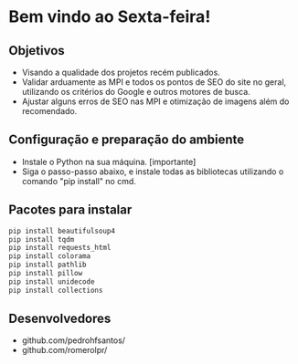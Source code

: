 # Bem vindo ao Sexta-feira!

## Objetivos
* Visando a qualidade dos projetos recém publicados.
* Validar arduamente as MPI e todos os pontos de SEO do site no geral, utilizando os critérios do Google e outros motores de busca.
* Ajustar alguns erros de SEO nas MPI e otimização de imagens além do recomendado.

## Configuração e preparação do ambiente

* Instale o Python na sua máquina. [importante]
* Siga o passo-passo abaixo, e instale todas as bibliotecas utilizando o comando "pip install" no cmd.

## Pacotes para instalar

```bash
pip install beautifulsoup4
pip install tqdm
pip install requests_html
pip install colorama 
pip install pathlib
pip install pillow
pip install unidecode
pip install collections
```

## Desenvolvedores

* github.com/pedrohfsantos/
* github.com/romerolpr/
